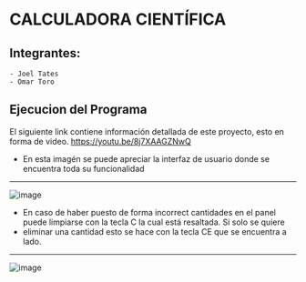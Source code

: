 # CALCULADORA CIENTÍFICA

## Integrantes:
    - Joel Tates
    - Omar Toro

## Ejecucion del Programa
El siguiente link contiene información detallada de este proyecto, esto en forma de video.
https://youtu.be/8j7XAAGZNwQ 

- En esta imagén se puede apreciar la interfaz de usuario donde se encuentra toda su funcionalidad

<hr>

![image](https://user-images.githubusercontent.com/67134018/183910907-b0a5230b-9adc-46f6-9247-ef4e0ac65b01.png)

- En caso de haber puesto de forma incorrect cantidades en el panel puede limpiarse con la tecla C la cual está resaltada. Si solo se quiere 
- eliminar una cantidad esto se hace con la tecla CE que se encuentra a lado.

<hr>

![image](https://user-images.githubusercontent.com/67134018/183915133-ad4e1ab1-31de-45f4-8440-49f43c52b383.png)
